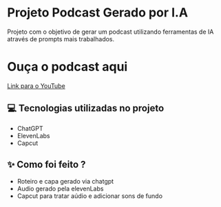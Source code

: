 # Projeto Podcast Gerado por I.A

Projeto com o objetivo de gerar um podcast utilizando ferramentas de IA através de prompts mais trabalhados.

# Ouça o podcast aqui 
[Link para o YouTube](https://dio.me)

## 💻 Tecnologias utilizadas no projeto

- ChatGPT
- ElevenLabs
- Capcut

## ✨ Como foi feito ?

- Roteiro e capa gerado via chatgpt
- Audio gerado pela elevenLabs
- Capcut para tratar aúdio e adicionar sons de fundo
